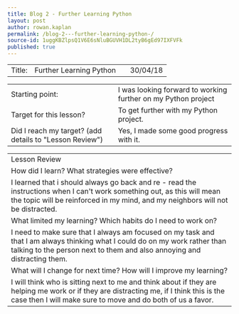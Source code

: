 ```yaml
---
title: Blog 2 - Further Learning Python 
layout: post
author: rowan.kaplan
permalink: /blog-2---further-learning-python-/
source-id: 1uggKBZlpsQ1V6E6sNluBGUVH1DL2tyB6gEd97IXFVFk
published: true
---
```

<table>
  <tr>
    <td>Title:</td>
    <td>Further Learning Python </td>
    <td></td>
    <td>30/04/18</td>
  </tr>
</table>


<table>
  <tr>
    <td>Starting point:</td>
    <td>I was looking forward to working further on my Python project</td>
  </tr>
  <tr>
    <td>Target for this lesson?</td>
    <td>To get further with my Python project.</td>
  </tr>
  <tr>
    <td>Did I reach my target? 
(add details to "Lesson Review")</td>
    <td>Yes, I made some good progress with it.</td>
  </tr>
</table>


<table>
  <tr>
    <td>Lesson Review</td>
  </tr>
  <tr>
    <td>How did I learn? What strategies were effective? </td>
  </tr>
  <tr>
    <td>I learned that i should always go back and re - read the instructions when I can't work something out, as this will mean the topic will be reinforced in my mind, and my neighbors will not be distracted. 
 </td>
  </tr>
  <tr>
    <td>What limited my learning? Which habits do I need to work on? </td>
  </tr>
  <tr>
    <td>I need to make sure that I always am focused on my task and that I am always thinking what I could do on my work rather than talking to the person next to them and also annoying and distracting them.</td>
  </tr>
  <tr>
    <td>What will I change for next time? How will I improve my learning?</td>
  </tr>
  <tr>
    <td>I will think who is sitting next to me and think about if they are helping me work or if they are distracting me, if I think this is the case then I will make sure to move and do both of us a favor.</td>
  </tr>
</table>


